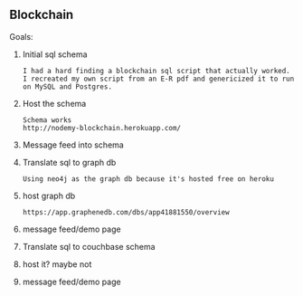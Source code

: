 Blockchain
----------

Goals:

1)  Initial sql schema

		I had a hard finding a blockchain sql script that actually worked.
		I recreated my own script from an E-R pdf and genericized it to run on MySQL and Postgres.

2)  Host the schema

		Schema works
		http://nodemy-blockchain.herokuapp.com/

3)  Message feed into schema

4)  Translate sql to graph db
		
		Using neo4j as the graph db because it's hosted free on heroku

5)  host graph db

		https://app.graphenedb.com/dbs/app41881550/overview
		

6)  message feed/demo page

7)  Translate sql to couchbase schema

8)  host it?  maybe not

9)  message feed/demo page



